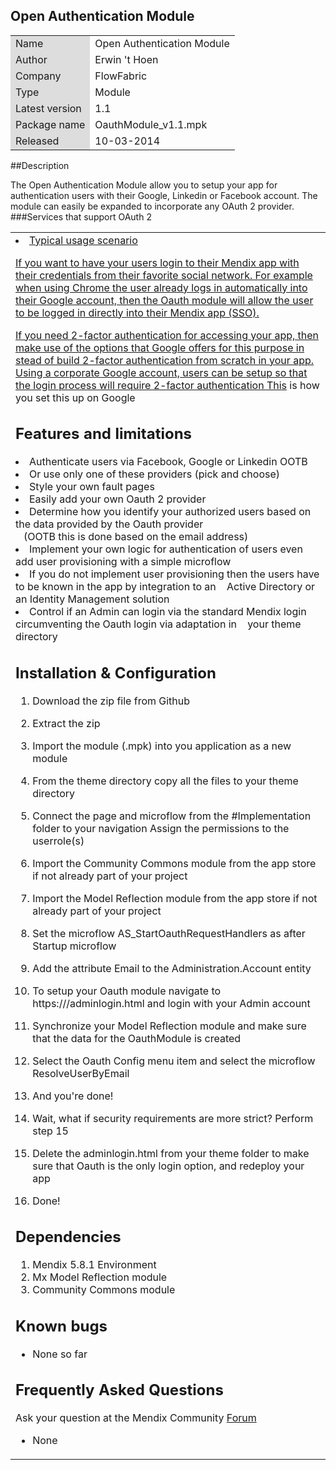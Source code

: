 ## Open Authentication Module
<table>
<tr> 
    <td bgcolor="#DDD"> Name</td><td>Open Authentication Module</td>
</tr>
<tr> 
    <td bgcolor="#DDD"> Author</td><td>Erwin 't Hoen</td>
</tr>
<tr> 
    <td bgcolor="#DDD"> Company</td><td>FlowFabric</td>
</tr>
<tr> 
    <td bgcolor="#DDD"> Type</td><td>Module</td>
</tr>
<tr> 
    <td bgcolor="#DDD"> Latest version</td><td>1.1</td>
</tr>
<tr> 
    <td bgcolor="#DDD"> Package name</td><td>OauthModule_v1.1.mpk</td>
</tr>
<tr> 
    <td bgcolor="#DDD"> Released</td><td>10-03-2014</td>
</tr>
</table>

##Description


The Open Authentication Module allow you to setup your app for authentication users with their Google, Linkedin or Facebook account.
The module can easily be expanded to incorporate any OAuth 2 provider.
###Services that support OAuth 2
<table>
<tr>
<td>
<li> <a href="http://groups.google.com/group/37signals-api/browse_thread/thread/86b0da52134c1b7e)>37signals (draft 5)</a></li>
<li> [37signals (draft 5)](http://groups.google.com/group/37signals-api/browse_thread/thread/86b0da52134c1b7e)
<li> [Box](http://developers.box.com/oauth/)
<li> [Beeminder](http://beeminder.com/api)
<li> [Campaign Monitor](http://www.campaignmonitor.com/api/getting-started/#authenticating_with_oauth)
<li> DailyMotion
<li> [Do.com (draft 22)](https://do.com)
<li> [Dropbox](https://www.dropbox.com/developers/core/docs#oa2-authorize)
<li> [Facebook](http://developers.facebook.com/docs/authentication/) [(see here)](http://www.sociallipstick.com/?p=239)
<li> [Foursquare](https://developer.foursquare.com/overview/auth)
<li> [Geologi](https://developers.geoloqi.com)
<li> [Githib](http://developer.github.com/v3/oauth/)
<li> [Google](https://developers.google.com/accounts/docs/OAuth2)
<li> [Linkedin](https://developer.linkedin.com/documents/authentication)
<li> Mailchimp
</td>
<td>
<li> [Meetup](http://www.meetup.com/meetup_api/auth/#oauth2)
<li> [Nationbuilder](http://nationbuilder.com/api_quickstart)
<li> Paypal
<li> Reddit
<li> [Salesforce](http://www.salesforce.com/us/developer/docs/api_rest/Content/quickstart_oauth.htm)
<li> Scoop.it
<li> [Sharefile Citrix](http://www.sharefile.com/)
<li> StockTwits
<li> [Soundcloud](http://developers.soundcloud.com/docs/api/reference)
<li> Vimeo
<li> [Windows Live](http://msdn.microsoft.com/en-us/library/live/hh243647.aspx)
<li> WePay
<li> Wordpress
<li> Yahoo
<li> Yammer
</td>
</table>
*For a complete list see [here](http://www.cheatography.com/kayalshri/cheat-sheets/oauth-end-points/)*

## Typical usage scenario


If you want to have your users login to their Mendix app with their credentials from their favorite social network. For example when using Chrome the user already logs in automatically into their Google account, then the Oauth module will allow the user to be logged in directly into their Mendix app (SSO).


If you need 2-factor authentication for accessing your app, then make use of the options that Google offers for this purpose in stead of build 2-factor authentication from scratch in your app. <br>
Using a corporate Google account, users can be setup so that the login process will require 2-factor authentication [This](https://support.google.com/a/answer/184711?hl=en) is how you set this up on Google

## Features and limitations


<li> Authenticate users via Facebook, Google or Linkedin OOTB</li>
<li> Or use only one of these providers (pick and choose)</li>
<li> Style your own fault pages</li>
<li> Easily add your own Oauth 2 provider</li>
<li> Determine how you identify your authorized users based on the data provided by the Oauth provider <br>&nbsp;&nbsp;  (OOTB this is done based on the email address)</li>
<li> Implement your own logic for authentication of users even add user provisioning with a simple microflow</li>
<li> If you do not implement user provisioning then the users have to be known in the app by integration to an &nbsp;&nbsp;&nbsp;Active Directory or an Identity Management solution</li>
<li> Control if an Admin can login via the standard Mendix login circumventing the Oauth login via adaptation in &nbsp;&nbsp;&nbsp;your theme directory</li>


## Installation & Configuration

1. Download the zip file from Github
2. Extract the zip
3. Import the module (.mpk) into you application as a new module
4. From the theme directory copy all the files to your theme directory
5. Connect the page and microflow from the #Implementation folder to your navigation Assign the permissions to the userrole(s)
6. Import the Community Commons module from the app store if not already part of your project
7. Import the Model Reflection module from the app store  if not already part of your project
8. Set the microflow AS_StartOauthRequestHandlers as after Startup microflow
9. Add the attribute Email to the Administration.Account entity
10. To setup your Oauth module navigate to https://<yourapp>/adminlogin.html and login with your Admin account
11. Synchronize your Model Reflection module and make sure that the data for the OauthModule is created
12. Select the Oauth Config menu item and select the microflow ResolveUserByEmail
13. And you're done!
 

14. Wait, what if security requirements are more strict? Perform step 15
15. Delete the adminlogin.html from your theme folder to make sure that Oauth is the only login option, and redeploy your app
16. Done!


## Dependencies
 

1. Mendix 5.8.1 Environment
2. Mx Model Reflection module
3. Community Commons module


## Known bugs
 

* None so far
 

## Frequently Asked Questions
Ask your question at the Mendix Community [Forum](https://mxforum.mendix.com/)

* None





